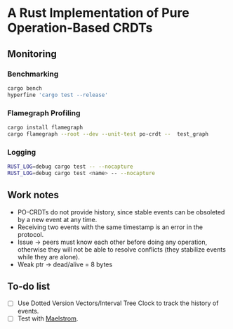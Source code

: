 # A Rust Implementation of Pure Operation-Based CRDTs

## Monitoring

### Benchmarking

```sh
cargo bench
hyperfine 'cargo test --release'
```

### Flamegraph Profiling

```sh
cargo install flamegraph
cargo flamegraph --root --dev --unit-test po-crdt --  test_graph
```

### Logging

```sh
RUST_LOG=debug cargo test -- --nocapture
RUST_LOG=debug cargo test <name> -- --nocapture
```

## Work notes

- PO-CRDTs do not provide history, since stable events can be obsoleted by a new
  event at any time.
- Receiving two events with the same timestamp is an error in the protocol.
- Issue → peers must know each other before doing any operation, otherwise they
  will not be able to resolve conflicts (they stabilize events while they are
  alone).
- Weak ptr → dead/alive = 8 bytes

## To-do list

- [ ] Use Dotted Version Vectors/Interval Tree Clock to track the history of
      events.
- [ ] Test with [Maelstrom](https://github.com/jepsen-io/maelstrom).
